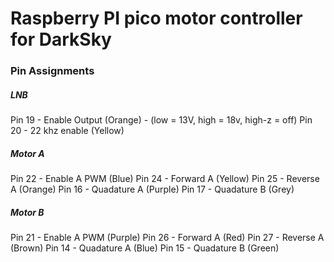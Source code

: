 # Raspberry PI pico motor controller for DarkSky

### Pin Assignments

##### LNB

Pin 19 - Enable Output (Orange) - (low = 13V, high = 18v, high-z = off)
Pin 20 - 22 khz enable (Yellow)

##### Motor A

Pin 22 - Enable A PWM (Blue) 
Pin 24 - Forward A (Yellow)
Pin 25 - Reverse A (Orange)
Pin 16 - Quadature A (Purple)
Pin 17 - Quadature B (Grey)

##### Motor B

Pin 21 - Enable A PWM (Purple) 
Pin 26 - Forward A (Red)
Pin 27 - Reverse A (Brown)
Pin 14 - Quadature A (Blue)
Pin 15 - Quadature B (Green)
